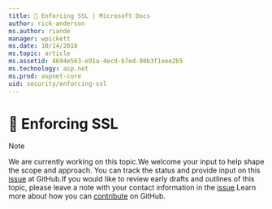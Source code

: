 ```yaml
---
title: 🔧 Enforcing SSL | Microsoft Docs
author: rick-anderson
ms.author: riande
manager: wpickett
ms.date: 10/14/2016
ms.topic: article
ms.assetid: 4694e563-e91a-4ecd-b7ed-00b3f1eee2b5
ms.technology: asp.net
ms.prod: aspnet-core
uid: security/enforcing-ssl
---
```

# 🔧 Enforcing SSL

> [!NOTE]
> We are currently working on this topic.We welcome your input to help shape the scope and approach. You can track the status and provide input on this [issue](https://github.com/aspnet/Docs/issues/135) at GitHub.If you would like to review early drafts and outlines of this topic, please leave a note with your contact information in the [issue](https://github.com/aspnet/Docs/issues/135).Learn more about how you can [contribute](https://github.com/aspnet/Docs/blob/master/CONTRIBUTING.md) on GitHub.
